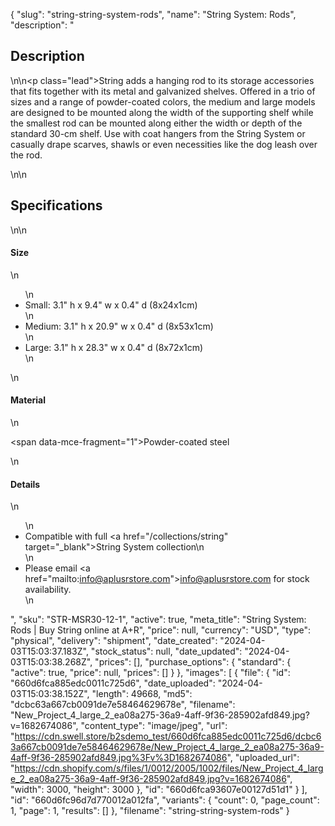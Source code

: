 {
  "slug": "string-string-system-rods",
  "name": "String System: Rods",
  "description": "<h2>Description</h2>\n<!-- split -->\n<p class=\"lead\">String adds a hanging rod to its storage accessories that fits together with its metal and galvanized shelves. Offered in a trio of sizes and a range of powder-coated colors, the medium and large models are designed to be mounted along the width of the supporting shelf while the smallest rod can be mounted along either the width or depth of the standard 30-cm shelf. Use with coat hangers from the String System or casually drape scarves, shawls or even necessities like the dog leash over the rod. </p>\n<!-- split -->\n<h2>Specifications</h2>\n<!-- split -->\n<h4>Size</h4>\n<ul>\n<li>Small: 3.1\" h x 9.4\" w x 0.4\" d (8x24x1cm)</li>\n<li>Medium: 3.1\" h x 20.9\" w x 0.4\" d (8x53x1cm)</li>\n<li>Large: 3.1\" h x 28.3\" w x 0.4\" d (8x72x1cm)</li>\n</ul>\n<h4>Material</h4>\n<p><span data-mce-fragment=\"1\">Powder-coated</span> steel</p>\n<h4>Details</h4>\n<ul>\n<li>Compatible with full <a href=\"/collections/string\" target=\"_blank\">String System collection</a>\n</li>\n<li>Please email <a href=\"mailto:info@aplusrstore.com\">info@aplusrstore.com</a> for stock availability.</li>\n</ul>",
  "sku": "STR-MSR30-12-1",
  "active": true,
  "meta_title": "String System: Rods | Buy String online at A+R",
  "price": null,
  "currency": "USD",
  "type": "physical",
  "delivery": "shipment",
  "date_created": "2024-04-03T15:03:37.183Z",
  "stock_status": null,
  "date_updated": "2024-04-03T15:03:38.268Z",
  "prices": [],
  "purchase_options": {
    "standard": {
      "active": true,
      "price": null,
      "prices": []
    }
  },
  "images": [
    {
      "file": {
        "id": "660d6fca885edc0011c725d6",
        "date_uploaded": "2024-04-03T15:03:38.152Z",
        "length": 49668,
        "md5": "dcbc63a667cb0091de7e58464629678e",
        "filename": "New_Project_4_large_2_ea08a275-36a9-4aff-9f36-285902afd849.jpg?v=1682674086",
        "content_type": "image/jpeg",
        "url": "https://cdn.swell.store/b2sdemo_test/660d6fca885edc0011c725d6/dcbc63a667cb0091de7e58464629678e/New_Project_4_large_2_ea08a275-36a9-4aff-9f36-285902afd849.jpg%3Fv%3D1682674086",
        "uploaded_url": "https://cdn.shopify.com/s/files/1/0012/2005/1002/files/New_Project_4_large_2_ea08a275-36a9-4aff-9f36-285902afd849.jpg?v=1682674086",
        "width": 3000,
        "height": 3000
      },
      "id": "660d6fca93607e00127d51d1"
    }
  ],
  "id": "660d6fc96d7d770012a012fa",
  "variants": {
    "count": 0,
    "page_count": 1,
    "page": 1,
    "results": []
  },
  "filename": "string-string-system-rods"
}